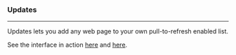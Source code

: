### Updates
---
Updates lets you add any web page to your own pull-to-refresh enabled list.

See the interface in action [here](http://i.imgur.com/4edb0Ec.gif) and [here](http://i.imgur.com/dhZ2L4n.gif).
